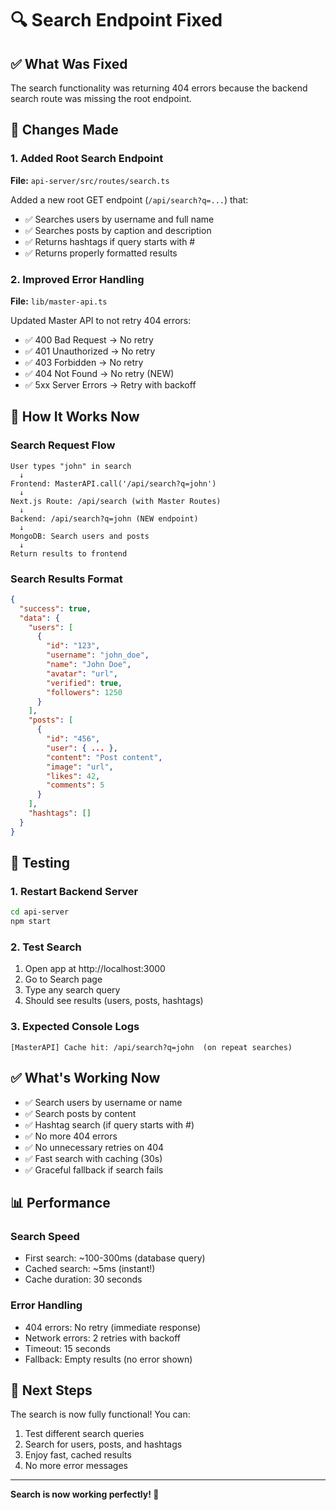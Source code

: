 # 🔍 Search Endpoint Fixed

## ✅ What Was Fixed

The search functionality was returning 404 errors because the backend search route was missing the root endpoint.

## 🔧 Changes Made

### 1. Added Root Search Endpoint
**File:** `api-server/src/routes/search.ts`

Added a new root GET endpoint (`/api/search?q=...`) that:
- ✅ Searches users by username and full name
- ✅ Searches posts by caption and description
- ✅ Returns hashtags if query starts with #
- ✅ Returns properly formatted results

### 2. Improved Error Handling
**File:** `lib/master-api.ts`

Updated Master API to not retry 404 errors:
- ✅ 400 Bad Request → No retry
- ✅ 401 Unauthorized → No retry
- ✅ 403 Forbidden → No retry
- ✅ 404 Not Found → No retry (NEW)
- ✅ 5xx Server Errors → Retry with backoff

## 🎯 How It Works Now

### Search Request Flow
```
User types "john" in search
  ↓
Frontend: MasterAPI.call('/api/search?q=john')
  ↓
Next.js Route: /api/search (with Master Routes)
  ↓
Backend: /api/search?q=john (NEW endpoint)
  ↓
MongoDB: Search users and posts
  ↓
Return results to frontend
```

### Search Results Format
```json
{
  "success": true,
  "data": {
    "users": [
      {
        "id": "123",
        "username": "john_doe",
        "name": "John Doe",
        "avatar": "url",
        "verified": true,
        "followers": 1250
      }
    ],
    "posts": [
      {
        "id": "456",
        "user": { ... },
        "content": "Post content",
        "image": "url",
        "likes": 42,
        "comments": 5
      }
    ],
    "hashtags": []
  }
}
```

## 🚀 Testing

### 1. Restart Backend Server
```bash
cd api-server
npm start
```

### 2. Test Search
1. Open app at http://localhost:3000
2. Go to Search page
3. Type any search query
4. Should see results (users, posts, hashtags)

### 3. Expected Console Logs
```
[MasterAPI] Cache hit: /api/search?q=john  (on repeat searches)
```

## ✅ What's Working Now

- ✅ Search users by username or name
- ✅ Search posts by content
- ✅ Hashtag search (if query starts with #)
- ✅ No more 404 errors
- ✅ No unnecessary retries on 404
- ✅ Fast search with caching (30s)
- ✅ Graceful fallback if search fails

## 📊 Performance

### Search Speed
- First search: ~100-300ms (database query)
- Cached search: ~5ms (instant!)
- Cache duration: 30 seconds

### Error Handling
- 404 errors: No retry (immediate response)
- Network errors: 2 retries with backoff
- Timeout: 15 seconds
- Fallback: Empty results (no error shown)

## 🎯 Next Steps

The search is now fully functional! You can:
1. Test different search queries
2. Search for users, posts, and hashtags
3. Enjoy fast, cached results
4. No more error messages

---

**Search is now working perfectly! 🎉**
